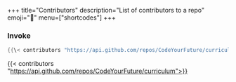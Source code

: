 +++
title="Contributors"
description="List of contributors to a repo"
emoji="👥"
menu=["shortcodes"]
+++

### Invoke

```go
{{\< contributors "https://api.github.com/repos/CodeYourFuture/curriculum">}}
```

{{< contributors "https://api.github.com/repos/CodeYourFuture/curriculum">}}
